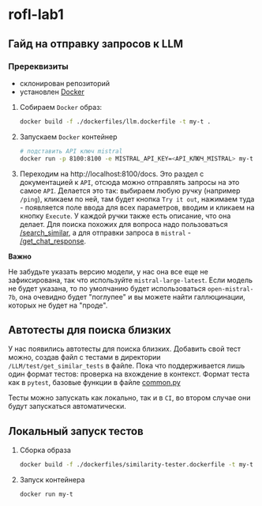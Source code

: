 # rofl-lab1

## Гайд на отправку запросов к LLM

### Пререквизиты
- склонирован репозиторий
- установлен [Docker](https://www.docker.com)

1) Собираем `Docker` образ:
    ```bash
    docker build -f ./dockerfiles/llm.dockerfile -t my-t .
    ```
2) Запускаем `Docker` контейнер
    ```bash
   # подставить API ключ mistral
    docker run -p 8100:8100 -e MISTRAL_API_KEY=<API_КЛЮЧ_MISTRAL> my-t
    ```
3) Переходим на http://localhost:8100/docs. Это раздел с документацией к `API`, отсюда можно отправлять
запросы на это самое `API`. Делается это так: выбираем любую ручку (например `/ping`), кликаем по ней, там 
будет кнопка `Try it out`, нажимаем туда - появляется поле ввода для всех параметров, вводим и кликаем на кнопку
`Execute`. У каждой ручки также есть описание, что она делает. Для поиска похожих для вопроса надо пользоваться
[/search_similar](http://0.0.0.0:8100/docs#/Questions/api_search_similar_search_similar_post), а для отправки запроса 
в `mistral` - [/get_chat_response](http://0.0.0.0:8100/docs#/Questions/api_get_chat_response_get_chat_response_post).

**Важно**

Не забудьте указать версию модели, у нас она все еще не зафиксирована,
так что используйте `mistral-large-latest`. Если модель не будет указана,
то по умолчанию будет использоваться `open-mistral-7b`, она очевидно
будет "поглупее" и вы можете найти галлюцинации, которых не будет на
"проде".

## Автотесты для поиска близких

У нас появились автотесты для поиска близких. 
Добавить свой тест можно, создав файл с тестами
в директории `/LLM/test/get_similar_tests` в файле.
Пока что поддерживается лишь один формат тестов: проверка на вхождение в контекст.
Формат теста как в `pytest`, базовые функции в файле
[common.py](/LLM/test/get_similar_tests/common.py)

Тесты можно запускать как локально, так и в `CI`, во втором
случае они будут запускаться автоматически.

## Локальный запуск тестов

1) Сборка образа
   ```bash
   docker build -f ./dockerfiles/similarity-tester.dockerfile -t my-t .
   ```
2) Запуск контейнера
   ```bash
   docker run my-t
   ```

